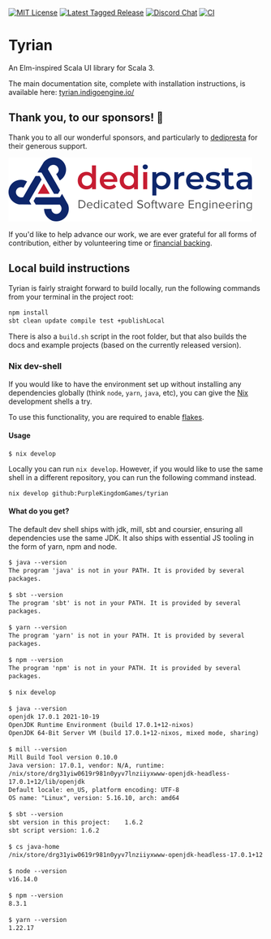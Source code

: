 [![MIT License](https://img.shields.io/github/license/PurpleKingdomGames/tyrian?color=indigo)](https://github.com/tterb/atomic-design-ui/blob/master/LICENSEs)
[![Latest Tagged Release](https://img.shields.io/badge/dynamic/json?color=purple&label=latest%20release&query=%24%5B0%5D.name&url=https%3A%2F%2Fapi.github.com%2Frepos%2FPurpleKingdomGames%2Ftyrian%2Ftags)](https://github.com/PurpleKingdomGames/tyrian/releases)
[![Discord Chat](https://img.shields.io/discord/716435281208672356?color=blue&label=discord)](https://discord.gg/b5CD47g)
[![CI](https://github.com/PurpleKingdomGames/tyrian/actions/workflows/ci.yml/badge.svg)](https://github.com/PurpleKingdomGames/tyrian/actions/workflows/ci.yml)

# Tyrian

An Elm-inspired Scala UI library for Scala 3.

The main documentation site, complete with installation instructions, is available here:
[tyrian.indigoengine.io/](https://tyrian.indigoengine.io/)

## Thank you, to our sponsors! 💜

Thank you to all our wonderful sponsors, and particularly to [dedipresta](https://www.dedipresta.com/) for their generous support.

![dedipresta](sponsors/dedipresta.png)

If you'd like to help advance our work, we are ever grateful for all forms of contribution, either by volunteering time or [financial backing](https://github.com/sponsors/PurpleKingdomGames?o=esb). 

## Local build instructions

Tyrian is fairly straight forward to build locally, run the following commands from your terminal in the project root:

```sh
npm install
sbt clean update compile test +publishLocal
```

There is also a `build.sh` script in the root folder, but that also builds the docs and example projects (based on the currently released version).

### Nix dev-shell

If you would like to have the environment set up without installing any dependencies globally (think `node`, `yarn`, `java`, etc), you can give the [Nix](https://nixos.org/) development shells a try.

To use this functionality, you are required to enable [flakes](https://nixos.wiki/wiki/Flakes#Installing_flakes).

#### Usage

```console
$ nix develop
```

Locally you can run `nix develop`. However, if you would like to use the same shell in a different repository, you can run the following command instead.

```console
nix develop github:PurpleKingdomGames/tyrian
```

#### What do you get?

The default dev shell ships with jdk, mill, sbt and coursier, ensuring all dependencies use the same JDK. It also ships with essential JS tooling in the form of yarn, npm and node. 

```console
$ java --version
The program 'java' is not in your PATH. It is provided by several packages.

$ sbt --version
The program 'sbt' is not in your PATH. It is provided by several packages.

$ yarn --version
The program 'yarn' is not in your PATH. It is provided by several packages.

$ npm --version
The program 'npm' is not in your PATH. It is provided by several packages.

$ nix develop

$ java --version
openjdk 17.0.1 2021-10-19
OpenJDK Runtime Environment (build 17.0.1+12-nixos)
OpenJDK 64-Bit Server VM (build 17.0.1+12-nixos, mixed mode, sharing)

$ mill --version
Mill Build Tool version 0.10.0
Java version: 17.0.1, vendor: N/A, runtime: /nix/store/drg31yiw0619r981n0yyv7lnziiyxwww-openjdk-headless-17.0.1+12/lib/openjdk
Default locale: en_US, platform encoding: UTF-8
OS name: "Linux", version: 5.16.10, arch: amd64

$ sbt --version
sbt version in this project: 	1.6.2
sbt script version: 1.6.2

$ cs java-home
/nix/store/drg31yiw0619r981n0yyv7lnziiyxwww-openjdk-headless-17.0.1+12

$ node --version
v16.14.0

$ npm --version
8.3.1

$ yarn --version
1.22.17
```
